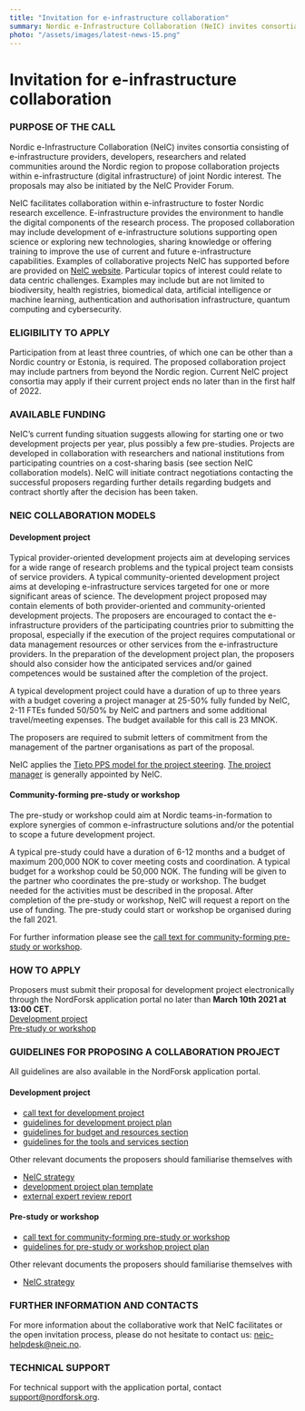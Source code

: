 ```yaml
---
title: "Invitation for e-infrastructure collaboration"
summary: Nordic e-Infrastructure Collaboration (NeIC) invites consortia consisting of e-infrastructure providers, developers, researchers and related communities around the Nordic region to propose collaboration projects within e-infrastructure (digital infrastructure) of joint Nordic interest. The proposals may also be initiated by the NeIC Provider Forum.
photo: "/assets/images/latest-news-15.png"
---
```


Invitation for e-infrastructure collaboration
===============================

### PURPOSE OF THE CALL
Nordic e-Infrastructure Collaboration (NeIC) invites consortia consisting of e-infrastructure providers, developers, researchers and related communities around the Nordic region to propose collaboration projects within e-infrastructure (digital infrastructure) of joint Nordic interest. The proposals may also be initiated by the NeIC Provider Forum.

NeIC facilitates collaboration within e-infrastructure to foster Nordic research excellence. E-infrastructure provides the environment to handle the digital components of the research process. The proposed collaboration may include development of e-infrastructure solutions supporting open science or exploring new technologies, sharing knowledge or offering training to improve the use of current and future e-infrastructure capabilities. Examples of collaborative projects NeIC has supported before are provided on [NeIC website](https://neic.no/activities/). Particular topics of interest could relate to data centric challenges. Examples may include but are not limited to biodiversity, health registries, biomedical data, artificial intelligence or machine learning, authentication and authorisation infrastructure, quantum computing and cybersecurity.

### ELIGIBILITY TO APPLY
Participation from at least three countries, of which one can be other than a Nordic country or Estonia, is required. The proposed collaboration project may include partners from beyond the Nordic region. Current NeIC project consortia may apply if their current project ends no later than in the first half of 2022.

### AVAILABLE FUNDING
NeIC’s current funding situation suggests allowing for starting one or two development projects per year, plus possibly a few pre-studies. Projects are developed in collaboration with researchers and national institutions from participating countries on a cost-sharing basis (see section NeIC collaboration models). NeIC will initiate contract negotiations contacting the successful proposers regarding further details regarding budgets and contract shortly after the decision has been taken.

### NEIC COLLABORATION MODELS
#### Development project
Typical provider-oriented development projects aim at developing services for a wide range of research problems and the typical project team consists of service providers. A typical community-oriented development project aims at developing e-infrastructure services targeted for one or more significant areas of science. The development project proposed may contain elements of both provider-oriented and community-oriented development projects. The proposers are encouraged to contact the e-infrastructure providers of the participating countries prior to submitting the proposal, especially if the execution of the project requires computational or data management resources or other services from the e-infrastructure providers. In the preparation of the development project plan, the proposers should also consider how the anticipated services and/or gained competences would be sustained after the completion of the project.

A typical development project could have a duration of up to three years with a budget covering a project manager at 25-50% fully funded by NeIC, 2-11 FTEs funded 50/50% by NeIC and partners and some additional travel/meeting expenses. The budget available for this call is 23 MNOK. 

The proposers are required to submit letters of commitment from the management of the partner organisations as part of the proposal.

NeIC applies the [Tieto PPS model for the project steering](https://wiki.neic.no/wiki/Project_process). [The project manager](https://wiki.neic.no/wiki/Project_organization#Project_manager) is generally appointed by NeIC.

#### Community-forming pre-study or workshop
The pre-study or workshop could aim at Nordic teams-in-formation to explore synergies of common e-infrastructure solutions and/or the potential to scope a future development project. 

A typical pre-study could have a duration of 6-12 months and a budget of maximum 200,000 NOK to cover meeting costs and coordination. A typical budget for a workshop could be 50,000 NOK. The funding will be given to the partner who coordinates the pre-study or workshop. The budget needed for the activities must be described in the proposal. After completion of the pre-study or workshop, NeIC will request a report on the use of funding. The pre-study could start or workshop be organised during the fall 2021. 

For further information please see the [call text for community-forming pre-study or workshop](https://funding.nordforsk.org/portal/#call/2204/details).

### HOW TO APPLY
Proposers must submit their proposal for development project electronically through the NordForsk application portal no later than **March 10th 2021 at 13:00 CET**. <br>
[Development project](https://funding.nordforsk.org/portal/#call/2205/details) <br>
[Pre-study or workshop](https://funding.nordforsk.org/portal/#call/2204/details)

### GUIDELINES FOR PROPOSING A COLLABORATION PROJECT
All guidelines are also available in the NordForsk application portal.

#### Development project
* [call text for development project](https://funding.nordforsk.org/portal/#call/2205/details)
* [guidelines for development project plan](https://wiki.neic.no/w/ext/img_auth.php/0/0b/Dev_project_plan_guidelines.pdf)
* [guidelines for budget and resources section](https://wiki.neic.no/w/ext/img_auth.php/c/c8/2021_Dev_project_budget_guidelines.pdf)
* [guidelines for the tools and services section](https://wiki.neic.no/w/ext/img_auth.php/1/1f/Dev_project_tools_services_guidelines.pdf)

Other relevant documents the proposers should familiarise themselves with 
* [NeIC strategy](https://wiki.neic.no/wiki/NeIC_Community_Wiki#Strategy)
* [development project plan template](https://wiki.neic.no/w/ext/img_auth.php/1/15/2021_Dev_project_plan_template.pdf)
* [external expert review report](https://wiki.neic.no/w/ext/img_auth.php/a/a6/Dev_project_review_report_template_final.pdf)

#### Pre-study or workshop
* [call text for community-forming pre-study or workshop](https://funding.nordforsk.org/portal/#call/2204/details)
* [guidelines for pre-study or workshop project plan](https://wiki.neic.no/w/ext/img_auth.php/c/cc/Pre-study_plan_guidelines.pdf)

Other relevant documents the proposers should familiarise themselves with 
* [NeIC strategy](https://wiki.neic.no/wiki/NeIC_Community_Wiki#Strategy)

### FURTHER INFORMATION AND CONTACTS
For more information about the collaborative work that NeIC facilitates or the open invitation process, please do not hesitate to contact us: <neic-helpdesk@neic.no>.
### TECHNICAL SUPPORT
For technical support with the application portal, contact <support@nordforsk.org>.
